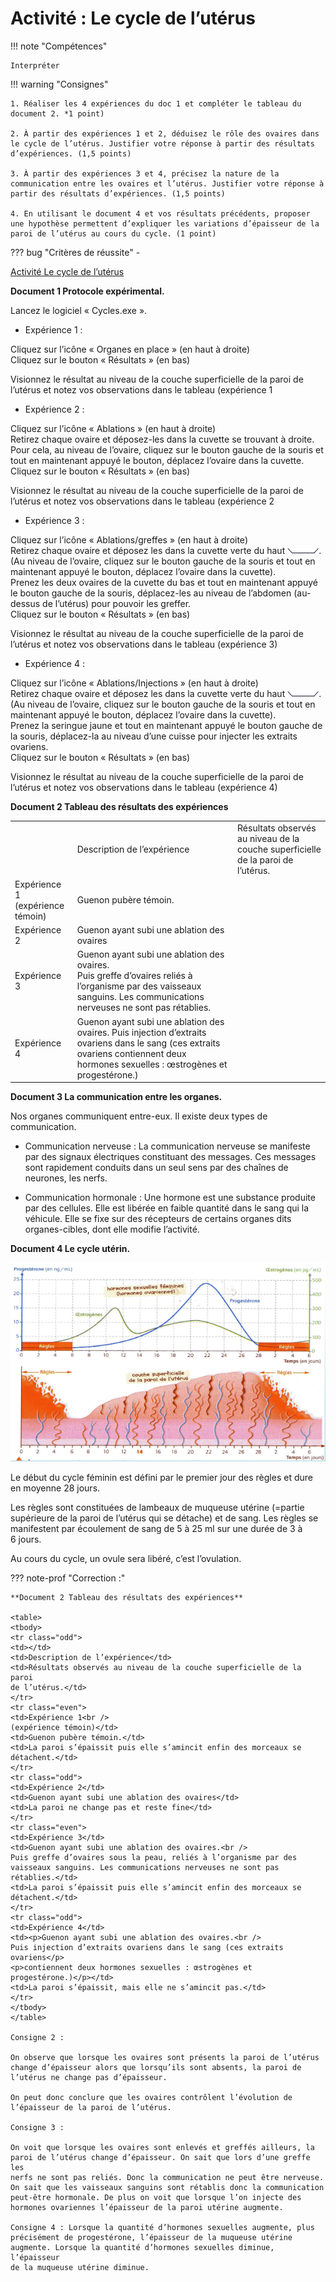 # Activité : Le cycle de l’utérus

!!! note "Compétences"

    Interpréter 

!!! warning "Consignes"

    1. Réaliser les 4 expériences du doc 1 et compléter le tableau du document 2. *1 point)

    2. À partir des expériences 1 et 2, déduisez le rôle des ovaires dans le cycle de l’utérus. Justifier votre réponse à partir des résultats d’expériences. (1,5 points)

    3. À partir des expériences 3 et 4, précisez la nature de la communication entre les ovaires et l’utérus. Justifier votre réponse à partir des résultats d’expériences. (1,5 points)

    4. En utilisant le document 4 et vos résultats précédents, proposer une hypothèse permettent d’expliquer les variations d’épaisseur de la paroi de l’utérus au cours du cycle. (1 point)
    
??? bug "Critères de réussite"
    - 




[Activité Le cycle de l’utérus](../cycleUterus)



**Document 1 Protocole expérimental.**

Lancez le logiciel « Cycles.exe ».

- Expérience 1 :

Cliquez sur l’icône « Organes en place » (en haut à droite)  
Cliquez sur le bouton « Résultats » (en bas)

Visionnez le résultat au niveau de la couche superficielle de la paroi de l’utérus et notez vos observations dans le tableau (expérience 1

- Expérience 2 :

Cliquez sur l’icône « Ablations » (en haut à droite)  
Retirez chaque ovaire et déposez-les dans la cuvette se trouvant à droite. Pour cela, au niveau de l’ovaire, cliquez sur le bouton gauche de la souris et tout en maintenant appuyé le bouton, déplacez l’ovaire dans la cuvette.  
Cliquez sur le bouton « Résultats » (en bas)

Visionnez le résultat au niveau de la couche superficielle de la paroi de l’utérus et notez vos observations dans le tableau (expérience 2

- Expérience 3 :

Cliquez sur l’icône « Ablations/greffes » (en haut à droite)  
Retirez chaque ovaire et déposez les dans la cuvette verte du haut ![](Pictures/iconeCuvette.gif). (Au niveau de l’ovaire, cliquez sur le bouton gauche de la souris et tout en maintenant appuyé le bouton, déplacez l’ovaire dans la cuvette).  
Prenez les deux ovaires de la cuvette du bas et tout en maintenant appuyé le bouton gauche de la souris, déplacez-les au niveau de l’abdomen (au-dessus de l’utérus) pour pouvoir les greffer.  
Cliquez sur le bouton « Résultats » (en bas)

Visionnez le résultat au niveau de la couche superficielle de la paroi de l’utérus et notez vos observations dans le tableau (expérience 3)

- Expérience 4 :

Cliquez sur l’icône « Ablations/Injections » (en haut à droite)  
Retirez chaque ovaire et déposez les dans la cuvette verte du haut ![](Pictures/iconeCuvette.gif). (Au niveau de l’ovaire, cliquez sur le bouton gauche de la souris et tout en maintenant appuyé le bouton, déplacez l’ovaire dans la cuvette).  
Prenez la seringue jaune et tout en maintenant appuyé le bouton gauche de la souris, déplacez-la au niveau d’une cuisse pour injecter les extraits ovariens.  
Cliquez sur le bouton « Résultats » (en bas)

Visionnez le résultat au niveau de la couche superficielle de la paroi de l’utérus et notez vos observations dans le tableau (expérience 4) 

**Document 2 Tableau des résultats des expériences**

<table>
<tbody>
<tr class="odd">
<td></td>
<td>Description de l’expérience</td>
<td>Résultats observés au niveau de la couche superficielle de la paroi
de l’utérus.</td>
</tr>
<tr class="even">
<td>Expérience 1<br />
(expérience témoin)</td>
<td>Guenon pubère témoin.</td>
<td></td>
</tr>
<tr class="odd">
<td>Expérience 2</td>
<td>Guenon ayant subi une ablation des ovaires</td>
<td></td>
</tr>
<tr class="even">
<td>Expérience 3</td>
<td>Guenon ayant subi une ablation des ovaires.<br />
Puis greffe d’ovaires reliés à l’organisme par des vaisseaux sanguins.
Les communications nerveuses ne sont pas rétablies.</td>
<td></td>
</tr>
<tr class="odd">
<td>Expérience 4</td>
<td>Guenon ayant subi une ablation des ovaires. Puis injection
d’extraits ovariens dans le sang (ces extraits ovariens contiennent deux
hormones sexuelles : œstrogènes et progestérone.)</td>
<td></td>
</tr>
</tbody>
</table>

**Document 3 La communication entre les organes.**

Nos organes communiquent entre-eux. Il existe deux types de communication.

- Communication nerveuse : La communication nerveuse se manifeste par des signaux électriques constituant des messages. Ces messages sont rapidement conduits dans un seul sens par des chaînes de neurones, les nerfs.

- Communication hormonale : Une hormone est une substance produite par des cellules. Elle est libérée en faible quantité dans le sang qui la véhicule. Elle se fixe sur des récepteurs de certains organes dits organes-cibles, dont elle modifie l’activité.

**Document 4 Le cycle utérin.**

![](Pictures/graphCycleUterin.png)

Le début du cycle féminin est défini par le premier jour des règles et dure en moyenne 28 jours.

Les règles sont constituées de lambeaux de muqueuse utérine (=partie supérieure de la paroi de l’utérus qui se détache) et de sang. Les règles se manifestent par écoulement de sang de 5 à 25 ml sur une durée de 3 à 6 jours.

Au cours du cycle, un ovule sera libéré, c’est l’ovulation.

??? note-prof "Correction :"

    **Document 2 Tableau des résultats des expériences**

    <table>
    <tbody>
    <tr class="odd">
    <td></td>
    <td>Description de l’expérience</td>
    <td>Résultats observés au niveau de la couche superficielle de la paroi
    de l’utérus.</td>
    </tr>
    <tr class="even">
    <td>Expérience 1<br />
    (expérience témoin)</td>
    <td>Guenon pubère témoin.</td>
    <td>La paroi s’épaissit puis elle s’amincit enfin des morceaux se
    détachent.</td>
    </tr>
    <tr class="odd">
    <td>Expérience 2</td>
    <td>Guenon ayant subi une ablation des ovaires</td>
    <td>La paroi ne change pas et reste fine</td>
    </tr>
    <tr class="even">
    <td>Expérience 3</td>
    <td>Guenon ayant subi une ablation des ovaires.<br />
    Puis greffe d’ovaires sous la peau, reliés à l’organisme par des
    vaisseaux sanguins. Les communications nerveuses ne sont pas
    rétablies.</td>
    <td>La paroi s’épaissit puis elle s’amincit enfin des morceaux se
    détachent.</td>
    </tr>
    <tr class="odd">
    <td>Expérience 4</td>
    <td><p>Guenon ayant subi une ablation des ovaires.<br />
    Puis injection d’extraits ovariens dans le sang (ces extraits
    ovariens</p>
    <p>contiennent deux hormones sexuelles : œstrogènes et
    progestérone.)</p></td>
    <td>La paroi s’épaissit, mais elle ne s’amincit pas.</td>
    </tr>
    </tbody>
    </table>

    Consigne 2 :

    On observe que lorsque les ovaires sont présents la paroi de l’utérus
    change d’épaisseur alors que lorsqu’ils sont absents, la paroi de
    l’utérus ne change pas d’épaisseur.

    On peut donc conclure que les ovaires contrôlent l’évolution de
    l’épaisseur de la paroi de l’utérus.

    Consigne 3 :

    On voit que lorsque les ovaires sont enlevés et greffés ailleurs, la
    paroi de l’utérus change d’épaisseur. On sait que lors d’une greffe les
    nerfs ne sont pas reliés. Donc la communication ne peut être nerveuse.
    On sait que les vaisseaux sanguins sont rétablis donc la communication
    peut-être hormonale. De plus on voit que lorsque l’on injecte des
    hormones ovariennes l’épaisseur de la paroi utérine augmente.

    Consigne 4 : Lorsque la quantité d’hormones sexuelles augmente, plus
    précisément de progestérone, l’épaisseur de la muqueuse utérine
    augmente. Lorsque la quantité d’hormones sexuelles diminue, l’épaisseur
    de la muqueuse utérine diminue.

